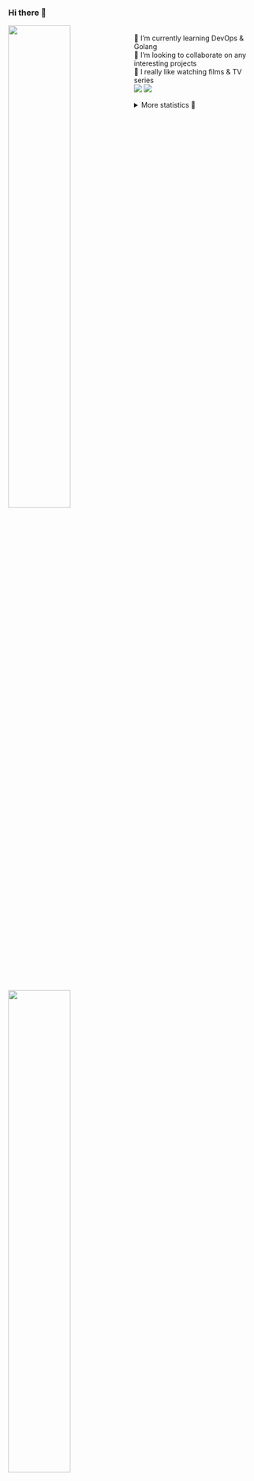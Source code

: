 ### Hi there 👋


[<img align="left" width="50%" src="https://github-readme-stats.vercel.app/api?username=rufusnufus&hide=issues&show_icons=true&count_private=true&theme=transparent&title_color=FF6F40&text_color=FBF9F8&icon_color=F48242&hide_border=true&hide_title=true#gh-dark-mode-only">](https://metrics.lecoq.io/rufusnufus#gh-dark-mode-only)
[<img align="left" width="50%" src="https://github-readme-stats.vercel.app/api?username=rufusnufus&hide=issues&show_icons=true&count_private=true&theme=transparent&title_color=FF6533&text_color=4D4644&icon_color=FF8038&hide_border=true&hide_title=true#gh-light-mode-only">](https://metrics.lecoq.io/rufusnufus#gh-light-mode-only)

<p>
  <br>
  🌱 I’m currently learning DevOps & Golang</br>
  👯 I’m looking to collaborate on any interesting projects</br>
  🎥 I really like watching films & TV series</br>
  <a href="https://linkedin.com/in/rufusnufus"><img src="https://img.shields.io/badge/linkedin-0077B5.svg?style=for-the-badge&logo=linkedin&logoColor=white"/></a>
  <a href="https://t.me/rufusnufus"><img src="https://img.shields.io/badge/-telegram-black?style=for-the-badge&color=blue&logo=telegram"/></a>
</p>

<p text-align="left">
<details>
  <summary>More statistics 👀</summary><br/>

<!--START_SECTION:waka-->
![Code Time](http://img.shields.io/badge/Code%20Time-282%20hrs%2052%20mins-blue)

![Profile Views](http://img.shields.io/badge/Profile%20Views-1-blue)

**I'm an Early 🐤** 

```text
🌞 Morning                4467 commits        ██████░░░░░░░░░░░░░░░░░░░   22.46 % 
🌆 Daytime                11108 commits       ██████████████░░░░░░░░░░░   55.85 % 
🌃 Evening                3707 commits        █████░░░░░░░░░░░░░░░░░░░░   18.64 % 
🌙 Night                  608 commits         █░░░░░░░░░░░░░░░░░░░░░░░░   03.06 % 
```
📅 **I'm Most Productive on Wednesday** 

```text
Monday                   3971 commits        █████░░░░░░░░░░░░░░░░░░░░   19.96 % 
Tuesday                  3730 commits        █████░░░░░░░░░░░░░░░░░░░░   18.75 % 
Wednesday                4007 commits        █████░░░░░░░░░░░░░░░░░░░░   20.15 % 
Thursday                 3283 commits        ████░░░░░░░░░░░░░░░░░░░░░   16.51 % 
Friday                   3510 commits        ████░░░░░░░░░░░░░░░░░░░░░   17.65 % 
Saturday                 538 commits         █░░░░░░░░░░░░░░░░░░░░░░░░   02.70 % 
Sunday                   851 commits         █░░░░░░░░░░░░░░░░░░░░░░░░   04.28 % 
```


📊 **This Week I Spent My Time On** 

```text
💬 Programming Languages: 
HCL                      1 hr 59 mins        ███████░░░░░░░░░░░░░░░░░░   28.59 % 
YAML                     1 hr 54 mins        ███████░░░░░░░░░░░░░░░░░░   27.43 % 
Other                    1 hr 31 mins        █████░░░░░░░░░░░░░░░░░░░░   21.97 % 
Terraform                1 hr 1 min          ████░░░░░░░░░░░░░░░░░░░░░   14.81 % 
Markdown                 15 mins             █░░░░░░░░░░░░░░░░░░░░░░░░   03.61 % 

🔥 Editors: 
VS Code                  5 hrs 33 mins       ████████████████████░░░░░   79.70 % 
iTerm2                   1 hr 24 mins        █████░░░░░░░░░░░░░░░░░░░░   20.30 % 
```

**I Mostly Code in Java** 

```text
Python                   21 repos            ███░░░░░░░░░░░░░░░░░░░░░░   12.21 % 
Smarty                   17 repos            ██░░░░░░░░░░░░░░░░░░░░░░░   09.88 % 
HCL                      6 repos             █░░░░░░░░░░░░░░░░░░░░░░░░   03.49 % 
HTML                     5 repos             █░░░░░░░░░░░░░░░░░░░░░░░░   02.91 % 
Mustache                 4 repos             █░░░░░░░░░░░░░░░░░░░░░░░░   02.33 % 
```




 Last Updated on 16/05/2023 01:01:42 UTC
<!--END_SECTION:waka-->

</details>
</p>
